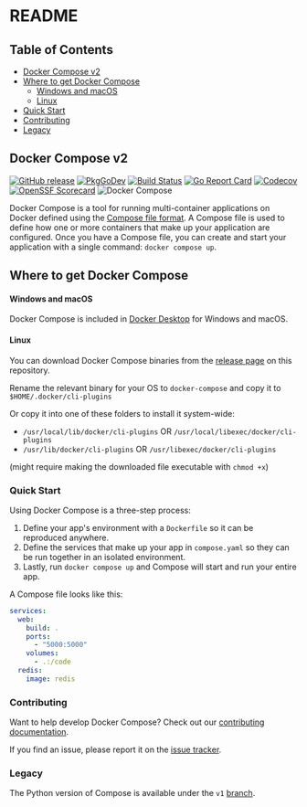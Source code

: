 # README

## Table of Contents

* [Docker Compose v2](<README (1).md#docker-compose-v2>)
* [Where to get Docker Compose](<README (1).md#where-to-get-docker-compose>)
  * [Windows and macOS](<README (1).md#windows-and-macos>)
  * [Linux](<README (1).md#linux>)
* [Quick Start](<README (1).md#quick-start>)
* [Contributing](<README (1).md#contributing>)
* [Legacy](<README (1).md#legacy>)

## Docker Compose v2

[![GitHub release](https://img.shields.io/github/release/docker/compose.svg?style=flat-square)](https://github.com/docker/compose/releases/latest) [![PkgGoDev](https://img.shields.io/badge/go.dev-docs-007d9c?style=flat-square\&logo=go\&logoColor=white)](https://pkg.go.dev/github.com/docker/compose/v2) [![Build Status](https://img.shields.io/github/actions/workflow/status/docker/compose/ci.yml?label=ci\&logo=github\&style=flat-square)](https://github.com/docker/compose/actions?query=workflow%3Aci) [![Go Report Card](https://goreportcard.com/badge/github.com/docker/compose/v2?style=flat-square)](https://goreportcard.com/report/github.com/docker/compose/v2) [![Codecov](https://codecov.io/gh/docker/compose/branch/main/graph/badge.svg?token=HP3K4Y4ctu)](https://codecov.io/gh/docker/compose) [![OpenSSF Scorecard](https://api.securityscorecards.dev/projects/github.com/docker/compose/badge)](https://api.securityscorecards.dev/projects/github.com/docker/compose) ![Docker Compose](logo.png)

Docker Compose is a tool for running multi-container applications on Docker defined using the [Compose file format](https://compose-spec.io). A Compose file is used to define how one or more containers that make up your application are configured. Once you have a Compose file, you can create and start your application with a single command: `docker compose up`.

## Where to get Docker Compose

#### Windows and macOS

Docker Compose is included in [Docker Desktop](https://www.docker.com/products/docker-desktop) for Windows and macOS.

#### Linux

You can download Docker Compose binaries from the [release page](https://github.com/docker/compose/releases) on this repository.

Rename the relevant binary for your OS to `docker-compose` and copy it to `$HOME/.docker/cli-plugins`

Or copy it into one of these folders to install it system-wide:

* `/usr/local/lib/docker/cli-plugins` OR `/usr/local/libexec/docker/cli-plugins`
* `/usr/lib/docker/cli-plugins` OR `/usr/libexec/docker/cli-plugins`

(might require making the downloaded file executable with `chmod +x`)

### Quick Start

Using Docker Compose is a three-step process:

1. Define your app's environment with a `Dockerfile` so it can be reproduced anywhere.
2. Define the services that make up your app in `compose.yaml` so they can be run together in an isolated environment.
3. Lastly, run `docker compose up` and Compose will start and run your entire app.

A Compose file looks like this:

```yaml
services:
  web:
    build: .
    ports:
      - "5000:5000"
    volumes:
      - .:/code
  redis:
    image: redis
```

### Contributing

Want to help develop Docker Compose? Check out our [contributing documentation](CONTRIBUTING.md).

If you find an issue, please report it on the [issue tracker](https://github.com/docker/compose/issues/new/choose).

### Legacy

The Python version of Compose is available under the `v1` [branch](https://github.com/docker/compose/tree/v1).
